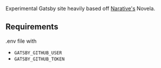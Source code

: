 Experimental Gatsby site heavily based off [Narative's](https://www.narative.co) Novela.

## Requirements

.env file with

* `GATSBY_GITHUB_USER`
* `GATSBY_GITHUB_TOKEN`
